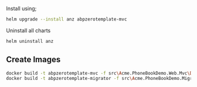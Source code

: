 Install using;

```bash
helm upgrade --install anz abpzerotemplate-mvc
```

Uninstall all charts

```bash
helm uninstall anz
```

## Create Images

```bash
docker build -t abpzerotemplate-mvc -f src\Acme.PhoneBookDemo.Web.Mvc\Dockerfile .
docker build -t abpzerotemplate-migrator -f src\Acme.PhoneBookDemo.Migrator\Dockerfile .
```
